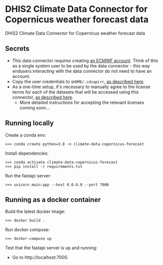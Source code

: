 # DHIS2 Climate Data Connector for Copernicus weather forecast data

DHIS2 Climate Data Connector for Copernicus weather forecast data

## Secrets

- This data connector requires creating [an ECMWF account](https://www.ecmwf.int/user/login). Think of this as a single system user to be used by the data connector - this way endusers interacting with the data connector do not need to have an account. 
- Copy the user credentials to `$HOME/.cdsapirc`, [as described here](https://cds.climate.copernicus.eu/how-to-api). 
- As a one-time setup, it's necessary to manually agree to the license terms for each of the datasets that will be accessed using this connector, [as described here](https://confluence.ecmwf.int/display/CKB/Common+Error+Messages+for+CDS+Requests#CommonErrorMessagesforCDSRequests-RequestFailed:'Nolicenceagreement'errormessage). 
    - More detailed instructions for accepting the relevant licenses coming soon... 

## Running locally

Create a conda env:

```
>>> conda create python=3.8 -n climate-data-copernicus-forecast
```

Install dependencies:

```
>>> conda activate climate-data-copernicus-forecast
>>> pip install -r requirements.txt
```

Run the fastapi server:

```
>>> uvicorn main:app --host 0.0.0.0 --port 7000
```

## Running as a docker container

Build the latest docker image:

```
>>> docker build .
```

Run docker compose:

```
>>> docker-compose up
```

Test that the fastapi server is up and running: 

- Go to http://localhost:7000. 
